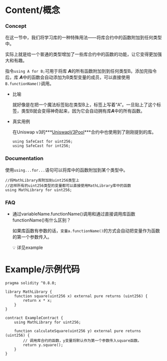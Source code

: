 # Content/概念

### Concept

在这一节中，我们将学习库的一种特殊用法——将库合约中的函数附加到任何类型中。

实际上就是给一个普通的类型增加了一些库合约中的函数的功能，让它变得更加强大和有趣。

指令`using A for B;`可用于将库 ***A***的所有函数附加到到任何类型B。添加完指令后，库 ***A***中的函数会自动添加为B类型变量的成员，可以直接使用`B.functionName()`调用。

- 比喻
    
    就好像是在把一个魔法标签贴在类型B上，标签上写着“A”。一旦贴上了这个标签，类型B就会变得神奇起来，因为它会自动拥有库***A***中的所有函数。
    
- 真实用例
    
    在Uniswap v3的***[UniswapV3Pool](https://github.com/Uniswap/v3-core/blob/d8b1c635c275d2a9450bd6a78f3fa2484fef73eb/contracts/UniswapV3Pool.sol#L33C1-L34C31)***合约中也使用到了刚刚提到的库。
    
    ```solidity
    using SafeCast for uint256;
    using SafeCast for int256;
    ```
    

### Documentation

使用`using...for...`语句可以将库中的函数附加到某个类型中。

```solidity
//将MathLibrary库附加到uint256类型上
//这样所有的uint256类型的变量都可以直接使用MathLibrary库中的函数
using MathLibrary for uint256;
```

### FAQ

- 通过variableName.functionName()调用和通过直接调用库函数functionName()有什么区别？
    
    如果库函数有参数的话，`变量a.functionName()`的方式会自动把变量作为函数的第一个参数传入。
    
    <aside>
    💡 详见example
    
    </aside>
    

# Example/示例代码

```solidity
pragma solidity ^0.8.0;

library MathLibrary {
    function square(uint256 x) external pure returns (uint256) {
        return x * x;
    }
}

contract ExampleContract {
    using MathLibrary for uint256;
    
    function calculateSquare(uint256 y) external pure returns (uint256) {
        // 调用库合约的函数，y变量将默认作为第一个参数传入square函数。
        return y.square();
    }
}
```